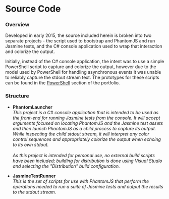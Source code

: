 # Source Code #

### Overview ###

Developed in early 2015, the source included herein is broken into two separate projects - the script used to bootstrap and PhantomJS and run Jasmine tests, and the C# console application used to wrap that interaction and colorize the output.  

Initially, instead of the C# console application, the intent was to use a simple PowerShell script to capture and colorize the output, however due to the model used by PowerShell for handling asynchronous events it was unable to reliably capture the stdout stream text.  The prototypes for these scripts can be found in the [PowerShell](../../scripts/powershell "PowerShell") section of the portfolio.

### Structure ###

* **PhantomLauncher**
  <br />_This project is a C# console application that is intended to be used as the front-end for running Jasmine tests from the console.  It will accept arguments focused on locating PhantomJS and the Jasmine test assets and then launch PhantomJS as a child process to capture its output.  While inspecting the child stdout stream, it will interpret any color control sequences and appropriately colorize the output when echoing to its own stdout._  
  <br />_As this project is intended for personal use, no external build scripts have been included; building for distribution is done using Visual Studio and selecting the "Distribution" build configuration._
  
* **JasmineTestRunner**
  <br />_This is the set of scripts for use with PhantomJS that perform the operations needed to run a suite of Jasmine tests and output the results to the stdout stream._